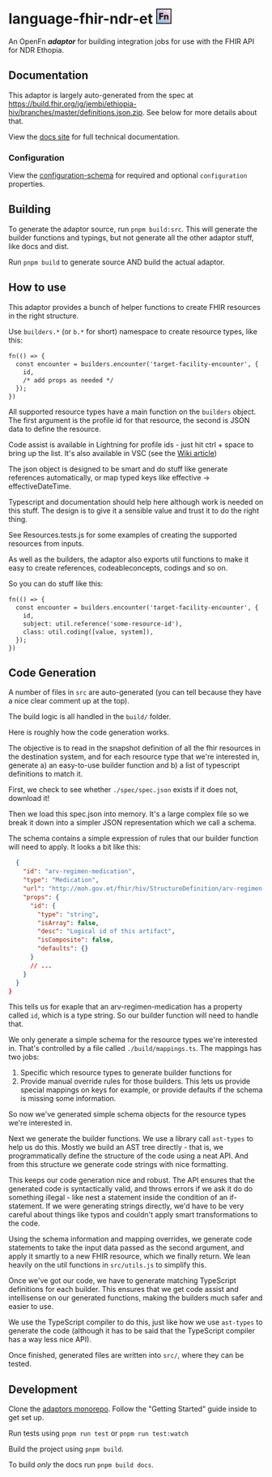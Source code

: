 # language-fhir-ndr-et <img src='./assets/square.png' width="30" height="30"/>

An OpenFn **_adaptor_** for building integration jobs for use with the
FHIR API for NDR Ethopia.

## Documentation

This adaptor is largely auto-generated from the spec at
https://build.fhir.org/ig/jembi/ethiopia-hiv/branches/master/definitions.json.zip.
See below for more details about that.

View the [docs site](https://docs.openfn.org/adaptors/packages/fhir-ndr-et-docs)
for full technical documentation.

### Configuration

View the
[configuration-schema](https://docs.openfn.org/adaptors/packages/fhir-ndr-et-configuration-schema/)
for required and optional `configuration` properties.

## Building

To generate the adaptor source, run `pnpm build:src`. This will generate the
builder functions and typings, but not generate all the other adaptor stuff,
like docs and dist.

Run `pnpm build` to generate source AND build the actual adaptor.

## How to use

This adaptor provides a bunch of helper functions to create FHIR resources in
the right structure.

Use `builders.*` (or `b.*` for short) namespace to create resource types, like
this:

```
fn(() => {
  const encounter = builders.encounter('target-facility-encounter', {
    id,
    /* add props as needed */
  });
})
```

All supported resource types have a main function on the `builders` object. The
first argument is the profile id for that resource, the second is JSON data to
define the resource.

Code assist is available in Lightning for profile ids - just hit ctrl + space to
bring up the list. It's also available in VSC (see the
[Wiki article](https://github.com/OpenFn/adaptors/wiki/How-to-get-code-assist-for-adaptors-in-VSC))

The json object is designed to be smart and do stuff like generate references
automatically, or map typed keys like effective -> effectiveDateTime.

Typescript and documentation should help here although work is needed on this
stuff. The design is to give it a sensible value and trust it to do the right
thing.

See Resources.tests.js for some examples of creating the supported resources
from inputs.

As well as the builders, the adaptor also exports util functions to make it easy
to create references, codeableconcepts, codings and so on.

So you can do stuff like this:

```
fn(() => {
  const encounter = builders.encounter('target-facility-encounter', {
    id,
    subject: util.reference('some-resource-id'),
    class: util.coding([value, system]),
  });
})
```

## Code Generation

A number of files in `src` are auto-generated (you can tell because they have a
nice clear comment up at the top).

The build logic is all handled in the `build/` folder.

Here is roughly how the code generation works.

The objective is to read in the snapshot definition of all the fhir resources in
the destination system, and for each resource type that we're interested in,
generate a) an easy-to-use builder function and b) a list of typescript
definitions to match it.

First, we check to see whether `./spec/spec.json` exists if it does not,
download it!

Then we load this spec.json into memory. It's a large complex file so we break
it down into a simpler JSON representation which we call a schema.

The schema contains a simple expression of rules that our builder function will
need to apply. It looks a bit like this:

```json
  {
    "id": "arv-regimen-medication",
    "type": "Medication",
    "url": "http://moh.gov.et/fhir/hiv/StructureDefinition/arv-regimen-medication",
    "props": {
      "id": {
        "type": "string",
        "isArray": false,
        "desc": "Logical id of this artifact",
        "isComposite": false,
        "defaults": {}
      }
      // ...
    }
  }
}
```

This tells us for exaple that an arv-regimen-medication has a property called
`id`, which is a type string. So our builder function will need to handle that.

We only generate a simple schema for the resource types we're interested in.
That's controlled by a file called `./build/mappings.ts`. The mappings has two
jobs:

1. Specific which resource types to generate builder functions for
2. Provide manual override rules for those builders. This lets us provide
   special mappings on keys for example, or provide defaults if the schema is
   missing some information.

So now we've generated simple schema objects for the resource types we're
interested in.

Next we generate the builder functions. We use a library call `ast-types` to
help us do this. Mostly we build an AST tree directly - that is, we
programmatically define the structure of the code using a neat API. And from
this structure we generate code strings with nice formatting.

This keeps our code generation nice and robust. The API ensures that the
generated code is syntactically valid, and throws errors if we ask it do do
something illegal - like nest a statement inside the condition of an
if-statement. If we were generating strings directly, we'd have to be very
careful about things like typos and couldn't apply smart transformations to the
code.

Using the schema information and mapping overrides, we generate code statements
to take the input data passed as the second argument, and apply it smartly to a
new FHIR resource, which we finally return. We lean heavily on the util
functions in `src/utils.js` to simplify this.

Once we've got our code, we have to generate matching TypeScript definitions for
each builder. This ensures that we get code assist and intellisense on our
generated functions, making the builders much safer and easier to use.

We use the TypeScript compiler to do this, just like how we use `ast-types` to
generate the code (although it has to be said that the TypeScript compiler has a
way less nice API).

Once finished, generated files are written into `src/`, where they can be
tested.

## Development

Clone the [adaptors monorepo](https://github.com/OpenFn/adaptors). Follow the
"Getting Started" guide inside to get set up.

Run tests using `pnpm run test` or `pnpm run test:watch`

Build the project using `pnpm build`.

To build _only_ the docs run `pnpm build docs`.
